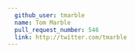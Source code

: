 ```yaml
---
  github_user: tmarble
  name: Tom Marble
  pull_request_number: 546
  link: http://twitter.com/tmarble
---
```

